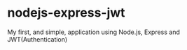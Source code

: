 # nodejs-express-jwt
My first, and simple, application using Node.js, Express and JWT(Authentication)
